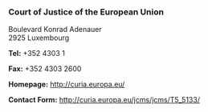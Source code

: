 ###  Court of Justice of the European Union

Boulevard Konrad Adenauer  
2925 Luxembourg

**Tel:** +352 4303 1

**Fax:** +352 4303 2600

**Homepage:** [ http://curia.europa.eu/ ](http://curia.europa.eu/)

**Contact Form:** [ http://curia.europa.eu/jcms/jcms/T5_5133/
](http://curia.europa.eu/jcms/jcms/T5_5133/)
